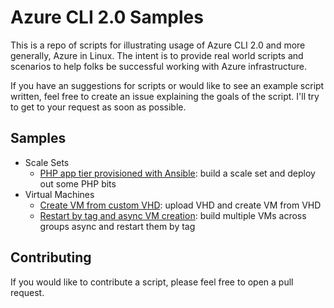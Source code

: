 # Azure CLI 2.0 Samples

This is a repo of scripts for illustrating usage of Azure CLI 2.0 and more generally, Azure in Linux.
The intent is to provide real world scripts and scenarios to help folks be successful working with
Azure infrastructure.

If you have an suggestions for scripts or would like to see an example script written, feel free to 
create an issue explaining the goals of the script. I'll try to get to your request as soon as possible.

## Samples
- Scale Sets
  - [PHP app tier provisioned with Ansible](./scaleset-php-ansible/README.md): build a scale set and deploy out some PHP bits
- Virtual Machines
  - [Create VM from custom VHD](./vm-custom-vhd/README.md): upload VHD and create VM from VHD
  - [Restart by tag and async VM creation](./vm-restart-by-tag/README.md): build multiple VMs across groups async and restart them by tag
  
  
## Contributing
If you would like to contribute a script, please feel free to open a pull request.
